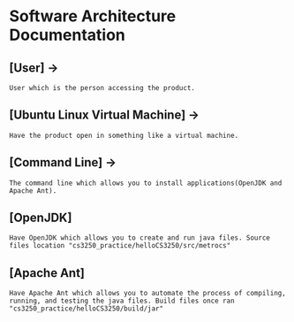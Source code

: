 # Software Architecture Documentation
## [User] ->
```User which is the person accessing the product.```
## [Ubuntu Linux Virtual Machine] -> 
```Have the product open in something like a virtual machine.```
## [Command Line] ->
```The command line which allows you to install applications(OpenJDK and Apache Ant).```
## [OpenJDK]
```Have OpenJDK which allows you to create and run java files. Source files location "cs3250_practice/helloCS3250/src/metrocs"```
## [Apache Ant]
```Have Apache Ant which allows you to automate the process of compiling, running, and testing the java files. Build files once ran "cs3250_practice/helloCS3250/build/jar"```
